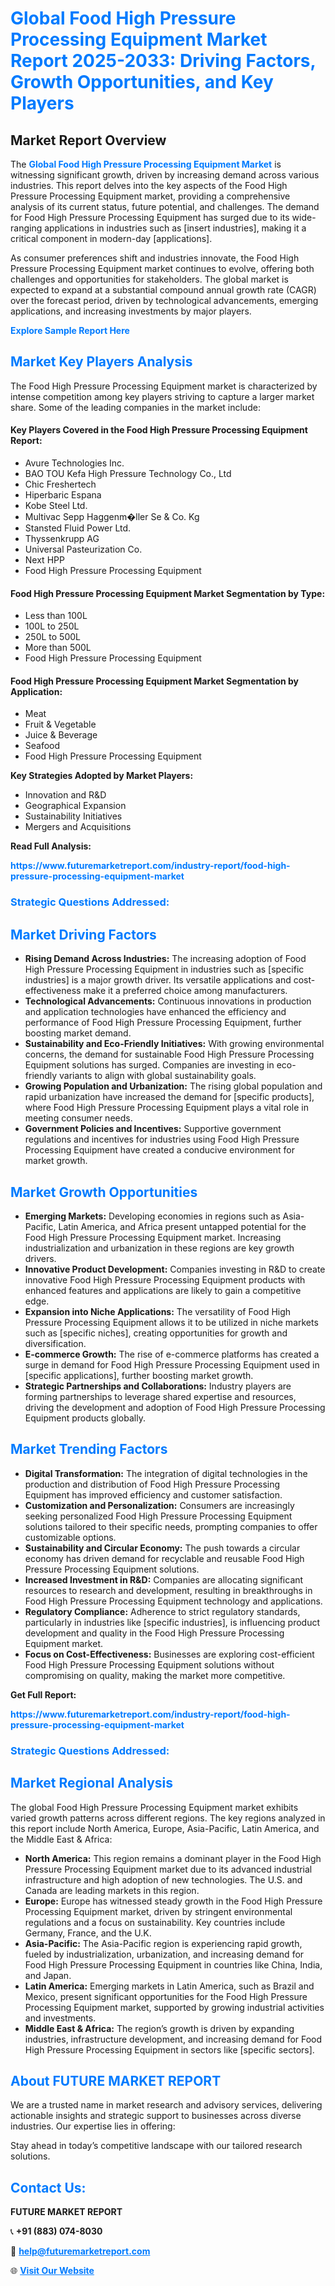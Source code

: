 <h1 style="color: #007BFF;">Global Food High Pressure Processing Equipment Market Report 2025-2033: Driving Factors, Growth Opportunities, and Key Players</h1>

<section id="overview">
<h2>Market Report Overview</h2>
<p>The <a href="https://www.futuremarketreport.com/industry-report/food-high-pressure-processing-equipment-market" style="color: #007BFF; text-decoration: none;"><strong>Global Food High Pressure Processing Equipment Market</strong></a> is witnessing significant growth, driven by increasing demand across various industries. This report delves into the key aspects of the Food High Pressure Processing Equipment market, providing a comprehensive analysis of its current status, future potential, and challenges. The demand for Food High Pressure Processing Equipment has surged due to its wide-ranging applications in industries such as [insert industries], making it a critical component in modern-day [applications].</p>
<p>As consumer preferences shift and industries innovate, the Food High Pressure Processing Equipment market continues to evolve, offering both challenges and opportunities for stakeholders. The global market is expected to expand at a substantial compound annual growth rate (CAGR) over the forecast period, driven by technological advancements, emerging applications, and increasing investments by major players.</p>
</section>

<section id="overview">
<p><a href="https://www.futuremarketreport.com/request-sample/reportId=99765" style="color: #007BFF; text-decoration: none;"><strong>Explore Sample Report Here</strong></a></p>
</section>

<section id="key-players">
<h2 style="color: #007BFF;">Market Key Players Analysis</h2>
<p>The Food High Pressure Processing Equipment market is characterized by intense competition among key players striving to capture a larger market share. Some of the leading companies in the market include:</p>
<h4>Key Players Covered in the Food High Pressure Processing Equipment Report:</h4>
<ul><li>Avure Technologies Inc.</li><li>BAO TOU Kefa High Pressure Technology Co., Ltd</li><li>Chic Freshertech</li><li>Hiperbaric Espana</li><li>Kobe Steel Ltd.</li><li>Multivac Sepp Haggenm�ller Se &amp; Co. Kg</li><li>Stansted Fluid Power Ltd.</li><li>Thyssenkrupp AG</li><li>Universal Pasteurization Co.</li><li>Next HPP</li><li>Food High Pressure Processing Equipment</li></ul>
<h4>Food High Pressure Processing Equipment Market Segmentation by Type:</h4>
<ul><li>Less than 100L</li><li>100L to 250L</li><li>250L to 500L</li><li>More than 500L</li><li>Food High Pressure Processing Equipment</li></ul>

<h4>Food High Pressure Processing Equipment Market Segmentation by Application:</h4>
<ul><li>Meat</li><li>Fruit &amp; Vegetable</li><li>Juice &amp; Beverage</li><li>Seafood</li><li>Food High Pressure Processing Equipment</li></ul>
<p><strong>Key Strategies Adopted by Market Players:</strong></p>
<ul>
<li>Innovation and R&D</li>
<li>Geographical Expansion</li>
<li>Sustainability Initiatives</li>
<li>Mergers and Acquisitions</li>
</ul>
</section>

<section>
<p><strong>Read Full Analysis: </strong></p><a href="https://www.futuremarketreport.com/industry-report/food-high-pressure-processing-equipment-market" style="color: #007BFF; text-decoration: none;"><strong>https://www.futuremarketreport.com/industry-report/food-high-pressure-processing-equipment-market</strong></a>
<h3 style="color: #007BFF;">Strategic Questions Addressed:</h3>
</section>

<section id="driving-factors">
<h2 style="color: #007BFF;">Market Driving Factors</h2>
<ul>
<li><strong>Rising Demand Across Industries:</strong> The increasing adoption of Food High Pressure Processing Equipment in industries such as [specific industries] is a major growth driver. Its versatile applications and cost-effectiveness make it a preferred choice among manufacturers.</li>
<li><strong>Technological Advancements:</strong> Continuous innovations in production and application technologies have enhanced the efficiency and performance of Food High Pressure Processing Equipment, further boosting market demand.</li>
<li><strong>Sustainability and Eco-Friendly Initiatives:</strong> With growing environmental concerns, the demand for sustainable Food High Pressure Processing Equipment solutions has surged. Companies are investing in eco-friendly variants to align with global sustainability goals.</li>
<li><strong>Growing Population and Urbanization:</strong> The rising global population and rapid urbanization have increased the demand for [specific products], where Food High Pressure Processing Equipment plays a vital role in meeting consumer needs.</li>
<li><strong>Government Policies and Incentives:</strong> Supportive government regulations and incentives for industries using Food High Pressure Processing Equipment have created a conducive environment for market growth.</li>
</ul>
</section>

<section id="growth-opportunities">
<h2 style="color: #007BFF;">Market Growth Opportunities</h2>
<ul>
<li><strong>Emerging Markets:</strong> Developing economies in regions such as Asia-Pacific, Latin America, and Africa present untapped potential for the Food High Pressure Processing Equipment market. Increasing industrialization and urbanization in these regions are key growth drivers.</li>
<li><strong>Innovative Product Development:</strong> Companies investing in R&D to create innovative Food High Pressure Processing Equipment products with enhanced features and applications are likely to gain a competitive edge.</li>
<li><strong>Expansion into Niche Applications:</strong> The versatility of Food High Pressure Processing Equipment allows it to be utilized in niche markets such as [specific niches], creating opportunities for growth and diversification.</li>
<li><strong>E-commerce Growth:</strong> The rise of e-commerce platforms has created a surge in demand for Food High Pressure Processing Equipment used in [specific applications], further boosting market growth.</li>
<li><strong>Strategic Partnerships and Collaborations:</strong> Industry players are forming partnerships to leverage shared expertise and resources, driving the development and adoption of Food High Pressure Processing Equipment products globally.</li>
</ul>
</section>

<section id="trending-factors">
<h2 style="color: #007BFF;">Market Trending Factors</h2>
<ul>
<li><strong>Digital Transformation:</strong> The integration of digital technologies in the production and distribution of Food High Pressure Processing Equipment has improved efficiency and customer satisfaction.</li>
<li><strong>Customization and Personalization:</strong> Consumers are increasingly seeking personalized Food High Pressure Processing Equipment solutions tailored to their specific needs, prompting companies to offer customizable options.</li>
<li><strong>Sustainability and Circular Economy:</strong> The push towards a circular economy has driven demand for recyclable and reusable Food High Pressure Processing Equipment solutions.</li>
<li><strong>Increased Investment in R&D:</strong> Companies are allocating significant resources to research and development, resulting in breakthroughs in Food High Pressure Processing Equipment technology and applications.</li>
<li><strong>Regulatory Compliance:</strong> Adherence to strict regulatory standards, particularly in industries like [specific industries], is influencing product development and quality in the Food High Pressure Processing Equipment market.</li>
<li><strong>Focus on Cost-Effectiveness:</strong> Businesses are exploring cost-efficient Food High Pressure Processing Equipment solutions without compromising on quality, making the market more competitive.</li>
</ul>
</section>

<section>
<p><strong>Get Full Report: </strong></p><a href="https://www.futuremarketreport.com/industry-report/food-high-pressure-processing-equipment-market" style="color: #007BFF; text-decoration: none;"><strong>https://www.futuremarketreport.com/industry-report/food-high-pressure-processing-equipment-market</strong></a>
<h3 style="color: #007BFF;">Strategic Questions Addressed:</h3>
</section>


<section id="regional-analysis">
<h2 style="color: #007BFF;">Market Regional Analysis</h2>
<p>The global Food High Pressure Processing Equipment market exhibits varied growth patterns across different regions. The key regions analyzed in this report include North America, Europe, Asia-Pacific, Latin America, and the Middle East & Africa:</p>
<ul>
<li><strong>North America:</strong> This region remains a dominant player in the Food High Pressure Processing Equipment market due to its advanced industrial infrastructure and high adoption of new technologies. The U.S. and Canada are leading markets in this region.</li>
<li><strong>Europe:</strong> Europe has witnessed steady growth in the Food High Pressure Processing Equipment market, driven by stringent environmental regulations and a focus on sustainability. Key countries include Germany, France, and the U.K.</li>
<li><strong>Asia-Pacific:</strong> The Asia-Pacific region is experiencing rapid growth, fueled by industrialization, urbanization, and increasing demand for Food High Pressure Processing Equipment in countries like China, India, and Japan.</li>
<li><strong>Latin America:</strong> Emerging markets in Latin America, such as Brazil and Mexico, present significant opportunities for the Food High Pressure Processing Equipment market, supported by growing industrial activities and investments.</li>
<li><strong>Middle East & Africa:</strong> The region’s growth is driven by expanding industries, infrastructure development, and increasing demand for Food High Pressure Processing Equipment in sectors like [specific sectors].</li>
</ul>
</section>

<footer>
<h2 style="color: #007BFF;">About FUTURE MARKET REPORT</h2>
<p>We are a trusted name in market research and advisory services, delivering actionable insights and strategic support to businesses across diverse industries. Our expertise lies in offering:</p>

<p>Stay ahead in today’s competitive landscape with our tailored research solutions.</p>

<h2 style="color: #007BFF;">Contact Us:</h2>
<p><strong>FUTURE MARKET REPORT</strong></p>
<p>📞 <strong>+91 (883) 074-8030</strong></p>
<p>📧 <strong><a href="mailto:help@futuremarketreport.com" style="color: #007BFF;">help@futuremarketreport.com</a></strong></p>
<p>🌐 <strong><a href="https://www.futuremarketreport.com/" style="color: #007BFF;">Visit Our Website</a></strong></p>
</footer>